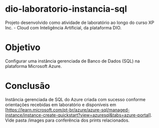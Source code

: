 # dio-laboratorio-instancia-sql
Projeto desenvolvido como atividade de laboratório ao longo do curso XP Inc. - Cloud com Inteligência Artificial, da plataforma DIO.

# Objetivo
Configurar uma instância gerenciada de Banco de Dados (SQL) na plataforma Microsoft Azure.

# Conclusão
Instância gerenciada de SQL do Azure criada com sucesso conforme orientações recebidas em laboratório e disponíveis em [https://learn.microsoft.com/pt-br/azure/azure-sql/managed-instance/instance-create-quickstart?view=azuresql&tabs=azure-portal]. Vide pasta /images para conferência dos prints relacionados.
